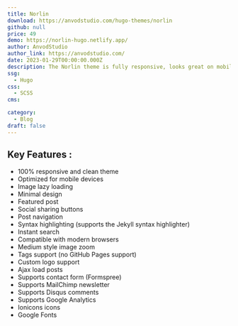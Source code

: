 ```yaml
---
title: Norlin
download: https://anvodstudio.com/hugo-themes/norlin
github: null
price: 49
demo: https://norlin-hugo.netlify.app/
author: AnvodStudio
author_link: https://anvodstudio.com/
date: 2023-01-29T00:00:00.000Z
description: The Norlin theme is fully responsive, looks great on mobile devices, and has a beautiful and modern design that is best suited for your personal or corporate blog.
ssg:
  - Hugo
css:
  - SCSS
cms:

category:
  - Blog
draft: false
---
```


## Key Features :

- 100% responsive and clean theme
- Optimized for mobile devices
- Image lazy loading
- Minimal design
- Featured post
- Social sharing buttons
- Post navigation
- Syntax highlighting (supports the Jekyll syntax highlighter)
- Instant search
- Compatible with modern browsers
- Medium style image zoom
- Tags support (no GitHub Pages support)
- Custom logo support
- Ajax load posts
- Supports contact form (Formspree)
- Supports MailChimp newsletter
- Supports Disqus comments
- Supports Google Analytics
- Ionicons icons
- Google Fonts